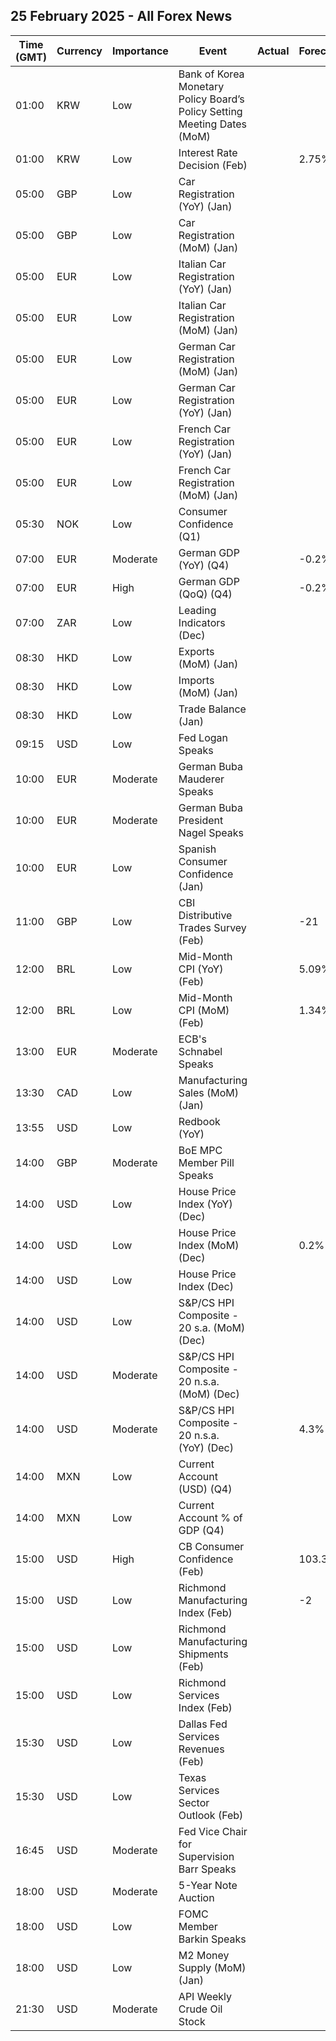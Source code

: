 ## 25 February 2025 - All Forex News

| Time (GMT) | Currency | Importance | Event | Actual | Forecast | Previous |
|------|----------|------------|-------|--------|----------|----------|
| 01:00 | KRW | Low | Bank of Korea Monetary Policy Board’s Policy Setting Meeting Dates (MoM) |  |  |  |
| 01:00 | KRW | Low | Interest Rate Decision (Feb) |  | 2.75% | 3.00% |
| 05:00 | GBP | Low | Car Registration (YoY) (Jan) |  |  | -0.2% |
| 05:00 | GBP | Low | Car Registration (MoM) (Jan) |  |  | -8.3% |
| 05:00 | EUR | Low | Italian Car Registration (YoY) (Jan) |  |  | -4.9% |
| 05:00 | EUR | Low | Italian Car Registration (MoM) (Jan) |  |  | -14.9% |
| 05:00 | EUR | Low | German Car Registration (MoM) (Jan) |  |  | -8.1% |
| 05:00 | EUR | Low | German Car Registration (YoY) (Jan) |  |  | -7.1% |
| 05:00 | EUR | Low | French Car Registration (YoY) (Jan) |  |  | 1.5% |
| 05:00 | EUR | Low | French Car Registration (MoM) (Jan) |  |  | 37.8% |
| 05:30 | NOK | Low | Consumer Confidence (Q1) |  |  | -14.40 |
| 07:00 | EUR | Moderate | German GDP (YoY) (Q4) |  | -0.2% | -0.2% |
| 07:00 | EUR | High | German GDP (QoQ) (Q4) |  | -0.2% | -0.2% |
| 07:00 | ZAR | Low | Leading Indicators (Dec) |  |  | 114.70% |
| 08:30 | HKD | Low | Exports (MoM) (Jan) |  |  | 5.2% |
| 08:30 | HKD | Low | Imports (MoM) (Jan) |  |  | -1.1% |
| 08:30 | HKD | Low | Trade Balance (Jan) |  |  | -34.5B |
| 09:15 | USD | Low | Fed Logan Speaks |  |  |  |
| 10:00 | EUR | Moderate | German Buba Mauderer Speaks |  |  |  |
| 10:00 | EUR | Moderate | German Buba President Nagel Speaks |  |  |  |
| 10:00 | EUR | Low | Spanish Consumer Confidence (Jan) |  |  | 85.0 |
| 11:00 | GBP | Low | CBI Distributive Trades Survey (Feb) |  | -21 | -24 |
| 12:00 | BRL | Low | Mid-Month CPI (YoY) (Feb) |  | 5.09% | 4.50% |
| 12:00 | BRL | Low | Mid-Month CPI (MoM) (Feb) |  | 1.34% | 0.11% |
| 13:00 | EUR | Moderate | ECB's Schnabel Speaks |  |  |  |
| 13:30 | CAD | Low | Manufacturing Sales (MoM) (Jan) |  |  | 0.3% |
| 13:55 | USD | Low | Redbook (YoY) |  |  | 6.3% |
| 14:00 | GBP | Moderate | BoE MPC Member Pill Speaks |  |  |  |
| 14:00 | USD | Low | House Price Index (YoY) (Dec) |  |  | 4.2% |
| 14:00 | USD | Low | House Price Index (MoM) (Dec) |  | 0.2% | 0.3% |
| 14:00 | USD | Low | House Price Index (Dec) |  |  | 433.4 |
| 14:00 | USD | Low | S&P/CS HPI Composite - 20 s.a. (MoM) (Dec) |  |  | 0.4% |
| 14:00 | USD | Moderate | S&P/CS HPI Composite - 20 n.s.a. (MoM) (Dec) |  |  | -0.1% |
| 14:00 | USD | Moderate | S&P/CS HPI Composite - 20 n.s.a. (YoY) (Dec) |  | 4.3% | 4.3% |
| 14:00 | MXN | Low | Current Account (USD) (Q4) |  |  | 733M |
| 14:00 | MXN | Low | Current Account % of GDP (Q4) |  |  | 0.20% |
| 15:00 | USD | High | CB Consumer Confidence (Feb) |  | 103.3 | 104.1 |
| 15:00 | USD | Low | Richmond Manufacturing Index (Feb) |  | -2 | -4 |
| 15:00 | USD | Low | Richmond Manufacturing Shipments (Feb) |  |  | -9 |
| 15:00 | USD | Low | Richmond Services Index (Feb) |  |  | 4 |
| 15:30 | USD | Low | Dallas Fed Services Revenues (Feb) |  |  | 5.7 |
| 15:30 | USD | Low | Texas Services Sector Outlook (Feb) |  |  | 7.4 |
| 16:45 | USD | Moderate | Fed Vice Chair for Supervision Barr Speaks |  |  |  |
| 18:00 | USD | Moderate | 5-Year Note Auction |  |  | 4.330% |
| 18:00 | USD | Low | FOMC Member Barkin Speaks |  |  |  |
| 18:00 | USD | Low | M2 Money Supply (MoM) (Jan) |  |  | 21.53T |
| 21:30 | USD | Moderate | API Weekly Crude Oil Stock |  |  | 3.339M |
